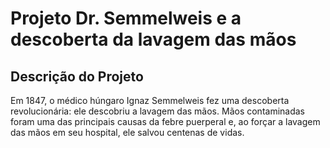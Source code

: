 # Projeto Dr. Semmelweis e a descoberta da lavagem das mãos

## Descrição do Projeto
Em 1847, o médico húngaro Ignaz Semmelweis fez uma descoberta revolucionária: ele descobriu a lavagem das mãos. Mãos contaminadas foram uma das principais causas da febre puerperal e, ao forçar a lavagem das mãos em seu hospital, ele salvou centenas de vidas.
